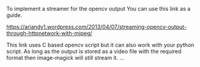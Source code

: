 To implement a streamer for the opencv output
You can use this link as a guide.

https://ariandy1.wordpress.com/2013/04/07/streaming-opencv-output-through-httpnetwork-with-mjpeg/

This link uses C based opencv script but it can also work with your python script. As long as the output is stored as a video file with the required format then image-magick will still stream it. ... 